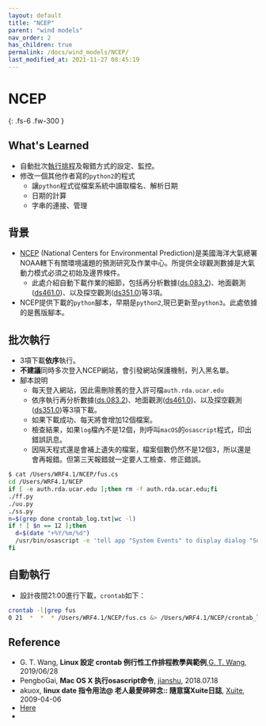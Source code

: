 ```yaml
---
layout: default
title: "NCEP"
parent: "wind models"
nav_order: 2
has_children: true
permalink: /docs/wind_models/NCEP/
last_modified_at: 2021-11-27 08:45:19
---
```


# NCEP

{: .fs-6 .fw-300 }

## What's Learned 
- 自動批次[執行排程](https://blog.gtwang.org/linux/linux-crontab-cron-job-tutorial-and-examples/)及報錯方式的設定、監控。
- 修改一個其他作者寫的`python2`的程式
  - 讓`python`程式從檔案系統中讀取檔名、解析日期
  - 日期的計算
  - 字串的連接、管理

## 背景
- [NCEP](https://www.weather.gov/ncep/) (National Centers for Environmental Prediction)是美國海洋大氣總署NOAA轄下有關環境議題的預測研究及作業中心。所提供全球觀測數據是大氣動力模式必須之初始及邊界條件。
  - 此處介紹自動下載作業的細節，包括再分析數據([ds.083.2](https://rda.ucar.edu/datasets/ds083.2/index.html#!description))、地面觀測([ds461.0](https://rda.ucar.edu/datasets/ds461.0/#!description))、以及探空觀測([ds351.0](https://rda.ucar.edu/datasets/ds351.0/#!description))等3項。
- NCEP提供下載的`python`腳本，早期是`python2`,現已更新至`python3`。此處依據的是舊版腳本。

## 批次執行
- 3項下載**依序**執行。
- **不建議**同時多次登入NCEP網站，會引發網站保護機制，列入黑名單。
- 腳本說明
  - 每天登入網站，因此需刪除舊的登入許可檔`auth.rda.ucar.edu`
  - 依序執行再分析數據([ds.083.2](https://rda.ucar.edu/datasets/ds083.2/index.html#!description))、地面觀測([ds461.0](https://rda.ucar.edu/datasets/ds461.0/#!description))、以及探空觀測([ds351.0](https://rda.ucar.edu/datasets/ds351.0/#!description))等3項下載。
  - 如果下載成功、每天將會增加12個檔案。
  - 檢查結果，如果`log`檔內不是12個，則呼叫`macOS`的`osascript`程式，印出錯誤訊息。
  - 因隔天程式還是會補上遺失的檔案，檔案個數仍然不是12個3，所以還是會再報錯。但第三天報錯就一定要人工檢查、修正錯誤。

```bash
$ cat /Users/WRF4.1/NCEP/fus.cs
cd /Users/WRF4.1/NCEP
if [ -e auth.rda.ucar.edu ];then rm -f auth.rda.ucar.edu;fi
./ff.py
./uu.py
./ss.py
n=$(grep done crontab_log.txt|wc -l)
if ! [ $n == 12 ];then 
  d=$(date "+%Y/%m/%d")
  /usr/bin/osascript -e 'tell app "System Events" to display dialog "Something wrong in fus.cs @'$d' !"' &
fi
```

## 自動執行
- 設計夜間21:00進行下載，`crontab`如下：
```bash
crontab -l|grep fus
0 21  *  *  * /Users/WRF4.1/NCEP/fus.cs &> /Users/WRF4.1/NCEP/crontab_log.txt 2>&1
```

## Reference
- G. T. Wang, **Linux 設定 crontab 例行性工作排程教學與範例**,[G. T. Wang](https://blog.gtwang.org/linux/linux-crontab-cron-job-tutorial-and-examples/), 2019/06/28
- PengboGai, **Mac OS X 执行osascript命令**, [jianshu](https://www.jianshu.com/p/d42dff738d70), 2018.07.18
- akuox, **linux date 指令用法@ 老人最愛碎碎念:: 隨意窩Xuite日誌**, [Xuite](https://blog.xuite.net/akuox/linux/23200246-linux+date+%E6%8C%87%E4%BB%A4+%E7%94%A8%E6%B3%95), 2009-04-06
- [Here](https://sinotec2.github.io/jdt/doc/wind_models/NCEP/)
- 
